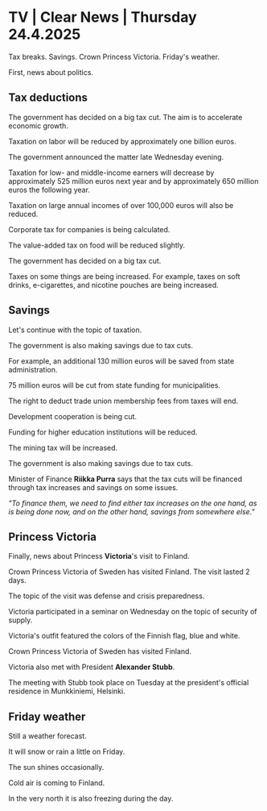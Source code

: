 # TV \| Clear News \| Thursday 24.4.2025

Tax breaks. Savings. Crown Princess Victoria. Friday's weather.

First, news about politics.

## Tax deductions

The government has decided on a big tax cut. The aim is to accelerate economic growth.

Taxation on labor will be reduced by approximately one billion euros.

The government announced the matter late Wednesday evening.

Taxation for low- and middle-income earners will decrease by approximately 525 million euros next year and by approximately 650 million euros the following year.

Taxation on large annual incomes of over 100,000 euros will also be reduced.

Corporate tax for companies is being calculated.

The value-added tax on food will be reduced slightly.

The government has decided on a big tax cut.

Taxes on some things are being increased. For example, taxes on soft drinks, e-cigarettes, and nicotine pouches are being increased.

## Savings

Let's continue with the topic of taxation.

The government is also making savings due to tax cuts.

For example, an additional 130 million euros will be saved from state administration.

75 million euros will be cut from state funding for municipalities.

The right to deduct trade union membership fees from taxes will end.

Development cooperation is being cut.

Funding for higher education institutions will be reduced.

The mining tax will be increased.

The government is also making savings due to tax cuts.

Minister of Finance **Riikka Purra** says that the tax cuts will be financed through tax increases and savings on some issues.

*"To finance them, we need to find either tax increases on the one hand, as is being done now, and on the other hand, savings from somewhere else."*

## Princess Victoria

Finally, news about Princess **Victoria**'s visit to Finland.

Crown Princess Victoria of Sweden has visited Finland. The visit lasted 2 days.

The topic of the visit was defense and crisis preparedness.

Victoria participated in a seminar on Wednesday on the topic of security of supply.

Victoria's outfit featured the colors of the Finnish flag, blue and white.

Crown Princess Victoria of Sweden has visited Finland.

Victoria also met with President **Alexander Stubb**.

The meeting with Stubb took place on Tuesday at the president's official residence in Munkkiniemi, Helsinki.

## Friday weather

Still a weather forecast.

It will snow or rain a little on Friday.

The sun shines occasionally.

Cold air is coming to Finland.

In the very north it is also freezing during the day.

